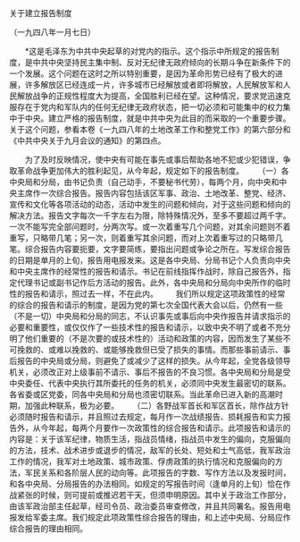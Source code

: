 关于建立报告制度

（一九四八年一月七日）


　　*这是毛泽东为中共中央起草的对党内的指示。这个指示中所规定的报告制度，是中共中央坚持民主集中制、反对无纪律无政府倾向的长期斗争在新条件下的一个发展。这个问题在这时之所以特别重要，是因为革命形势已经有了极大的进展，许多解放区已经连成一片，许多城市已经解放或者即将解放，人民解放军和人民解放战争的正规性程度大为提高，全国胜利已经在望。这种情况，要求党迅速克服存在于党内和军队内的任何无纪律无政府状态，把一切必须和可能集中的权力集中于中央。建立严格的报告制度，就是中共中央为此目的而采取的一个重要步骤。关于这个问题，参看本卷《一九四八年的土地改革工作和整党工作》的第六部分和《中共中央关于九月会议的通知》的第四点。


　　为了及时反映情况，使中央有可能在事先或事后帮助各地不犯或少犯错误，争取革命战争更加伟大的胜利起见，从今年起，规定如下的报告制度。
　　（一）各中央局和分局，由书记负责（自己动手，不要秘书代劳），每两个月，向中央和中央主席作一次综合报告。报告内容包括该区军事、政治、土地改革、整党、经济、宣传和文化等各项活动的动态，活动中发生的问题和倾向，对于这些问题和倾向的解决方法。报告文字每次一千字左右为限，除特殊情况外，至多不要超过两千字。一次不能写完全部问题时，分两次写。或一次着重写几个问题，对其余问题则不着重写，只略带几笔；另一次，则着重写其余问题，而对上次着重写过的只略带几笔。综合报告内容要扼要，文字要简练，要指出问题或争论之所在。写发综合报告的日期是单月的上旬，报告用电报发来。这是各中央局、分局书记个人负责向中央和中央主席作的经常性的报告和请示。书记在前线指挥作战时，除自己报告外，指定代理书记或副书记作后方活动的报告。此外，各中央局和分局向中央所作的临时性的报告和请示，照过去一样，不在此内。
　　我们所以规定这项政策性的经常的综合的报告和请示的制度，是因为党的第七次全国代表大会以后，仍然有一些（不是一切）中央局和分局的同志，不认识事先或事后向中央作报告并请求指示的必要和重要性，或仅仅作了一些技术性的报告和请示，以致中央不明了或者不充分明了他们重要的（不是次要的或技术性的）活动和政策的内容，因而发生了某些不可挽救的、或难以挽救的、或能够挽救但已受了损失的事情。而那些事前请示、事后报告的中央局或分局，则避免了或减少了这样的损失。从今年起，全党各级领导机关，必须改正对上级事前不请示、事后不报告的不良习惯。各中央局和分局是受中央委任、代表中央执行其所委托的任务的机关，必须同中央发生最密切的联系。各省委或区党委，同各中央局和分局也须密切联系。当此革命已进入新的高潮时期，加强此种联系，极为必要。
　　（二）各野战军首长和军区首长，除作战方针必须随时报告和请示，并且照过去规定，每月作一次战绩报告、损耗报告和实力报告外，从今年起，每两个月要作一次政策性的综合报告和请示。此项报告和请示的内容是：关于该军纪律，物质生活，指战员情绪，指战员中发生的偏向，克服偏向的方法，技术、战术进步或退步的情况，敌军的长处、短处和士气高低，我军政治工作的情况，我军对土地政策、城市政策、俘虏政策的执行情况和克服偏向的方法，军民关系和各阶层人民的动向等。此项报告的字数、写作方法以及发报时间，和各中央局、分局报告的办法相同。如规定的写报告时间（逢单月的上旬）恰在作战紧张的时候，则可提前或推迟若干天，但须申明原因。其中关于政治工作部分，由该军政治部主任起草，经司令员、政治委员审查修改，并且共同署名。报告用电报发给军委主席。我们规定此项政策性综合报告的理由，和上述中央局、分局应作综合报告的理由相同。
